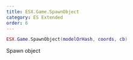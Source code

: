 ```yaml
---
title: ESX.Game.SpawnObject
category: ES Extended
order: 6
---
```


```lua
ESX.Game.SpawnObject(modelOrHash, coords, cb)
```

Spawn object

